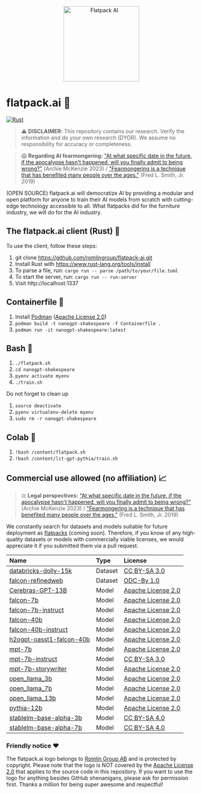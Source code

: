 <div align="center">
  <img src="https://raw.githubusercontent.com/romlingroup/flatpack-ai/main/client/static/images/flatpack_ai_logo.svg" width="200" height="200" alt="Flatpack AI">
</div>

# flatpack.ai 🤖

[![Rust](https://github.com/romlingroup/flatpack-ai/actions/workflows/rust.yml/badge.svg)](https://github.com/romlingroup/flatpack-ai/actions/workflows/rust.yml)

>:warning: **DISCLAIMER:** This repository contains our research. Verify the information and do your own research (DYOR). We assume no responsibility for accuracy or completeness.

>😱 **Regarding AI fearmongering:** ["At what specific date in the future, if the apocalypse hasn't happened, will you finally admit to being wrong?"](https://bigthink.com/pessimists-archive/ai-fear-overpopulation/) (Archie McKenzie 2023) / ["Fearmongering is a technique that has benefited many people over the ages."](https://www.youtube.com/watch?v=2ZbRKxZ2cjM) (Fred L. Smith, Jr. 2019)

(OPEN SOURCE) flatpack.ai will democratize AI by providing a modular and open platform for anyone to train their AI models from scratch with cutting-edge technology accessible to all. What flatpacks did for the furniture industry, we will do for the AI industry.

## The flatpack.ai client (Rust) 🦀

To use the client, follow these steps:

1. git clone https://github.com/romlingroup/flatpack-ai.git
2. Install Rust with https://www.rust-lang.org/tools/install
3. To parse a file, run: `cargo run -- parse /path/to/your/file.toml`
4. To start the server, run: `cargo run -- run-server`
5. Visit http://localhost:1337

## Containerfile 🦭

1. Install [Podman](https://podman.io/) ([Apache License 2.0](https://www.apache.org/licenses/LICENSE-2.0))
2. `podman build -t nanogpt-shakespeare -f Containerfile .`
3. `podman run -it nanogpt-shakespeare:latest`

## Bash 🐧

1. `./flatpack.sh`
2. `cd nanogpt-shakespeare`
3. `pyenv activate myenv`
4. `./train.sh`

Do not forget to clean up

1. `source deactivate`
2. `pyenv virtualenv-delete myenv`
3. `sudo rm -r nanogpt-shakespeare`

## Colab 🚀

1. `!bash /content/flatpack.sh`
2. `!bash /content/lit-gpt-pythia/train.sh`

## Commercial use allowed (no affiliation) 📈

>⚖️ **Legal perspectives:** ["At what specific date in the future, if the apocalypse hasn't happened, will you finally admit to being wrong?"](https://bigthink.com/pessimists-archive/ai-fear-overpopulation/) (Archie McKenzie 2023) / ["Fearmongering is a technique that has benefited many people over the ages."](https://www.youtube.com/watch?v=2ZbRKxZ2cjM) (Fred L. Smith, Jr. 2019)

We constantly search for datasets and models suitable for future deployment as [flatpacks](https://github.com/romlingroup/flatpack-ai/tree/main/warehouse) (coming soon). Therefore, if you know of any high-quality datasets or models with commercially viable licenses, we would appreciate it if you submitted them via a pull request.

| Name                                                                                    | Type    | License                                                           |
|:----------------------------------------------------------------------------------------|:--------|:------------------------------------------------------------------|
| [databricks-dolly-15k](https://huggingface.co/datasets/databricks/databricks-dolly-15k) | Dataset | [CC BY-SA 3.0](https://creativecommons.org/licenses/by-sa/3.0/)   |
| [falcon-refinedweb](https://huggingface.co/datasets/tiiuae/falcon-refinedweb)           | Dataset | [ODC-By 1.0](https://opendatacommons.org/licenses/by/1-0/)        |
| [Cerebras-GPT-13B](https://huggingface.co/cerebras/Cerebras-GPT-13B)                    | Model   | [Apache License 2.0](https://www.apache.org/licenses/LICENSE-2.0) |
| [falcon-7b](https://huggingface.co/tiiuae/falcon-7b)                                    | Model   | [Apache License 2.0](https://www.apache.org/licenses/LICENSE-2.0) |
| [falcon-7b-instruct](https://huggingface.co/tiiuae/falcon-7b-instruct)                  | Model   | [Apache License 2.0](https://www.apache.org/licenses/LICENSE-2.0) |
| [falcon-40b](https://huggingface.co/tiiuae/falcon-40b)                                  | Model   | [Apache License 2.0](https://www.apache.org/licenses/LICENSE-2.0) |
| [falcon-40b-instruct](https://huggingface.co/tiiuae/falcon-40b-instruct)                | Model   | [Apache License 2.0](https://www.apache.org/licenses/LICENSE-2.0) |
| [h2ogpt-oasst1-falcon-40b](https://huggingface.co/h2oai/h2ogpt-oasst1-falcon-40b)       | Model   | [Apache License 2.0](https://www.apache.org/licenses/LICENSE-2.0) |
| [mpt-7b](https://huggingface.co/mosaicml/mpt-7b)                                        | Model   | [Apache License 2.0](https://www.apache.org/licenses/LICENSE-2.0) |
| [mpt-7b-instruct](https://huggingface.co/mosaicml/mpt-7b-instruct)                      | Model   | [CC BY-SA 3.0](https://creativecommons.org/licenses/by-sa/3.0/)   |
| [mpt-7b-storywriter](https://huggingface.co/mosaicml/mpt-7b-storywriter)                | Model   | [Apache License 2.0](https://www.apache.org/licenses/LICENSE-2.0) |
| [open_llama_3b](https://huggingface.co/openlm-research/open_llama_3b)                   | Model   | [Apache License 2.0](https://www.apache.org/licenses/LICENSE-2.0) |
| [open_llama_7b](https://huggingface.co/openlm-research/open_llama_7b)                   | Model   | [Apache License 2.0](https://www.apache.org/licenses/LICENSE-2.0) |
| [open_llama_13b](https://huggingface.co/openlm-research/open_llama_13b)                 | Model   | [Apache License 2.0](https://www.apache.org/licenses/LICENSE-2.0) |
| [pythia-12b](https://huggingface.co/EleutherAI/pythia-12b)                              | Model   | [Apache License 2.0](https://www.apache.org/licenses/LICENSE-2.0) |
| [stablelm-base-alpha-3b](https://huggingface.co/stabilityai/stablelm-base-alpha-3b)     | Model   | [CC BY-SA 4.0](https://creativecommons.org/licenses/by-sa/4.0/)   |
| [stablelm-base-alpha-7b](https://huggingface.co/stabilityai/stablelm-base-alpha-7b)     | Model   | [CC BY-SA 4.0](https://creativecommons.org/licenses/by-sa/4.0/)   |

### Friendly notice ❤️

The flatpack.ai logo belongs to [Romlin Group AB](https://romlin.com) and is protected by copyright. Please note that the logo is NOT covered by the [Apache License 2.0](https://www.apache.org/licenses/LICENSE-2.0) that applies to the source code in this repository. If you want to use the logo for anything besides GitHub shenanigans, please ask for permission first. Thanks a million for being super awesome and respectful!